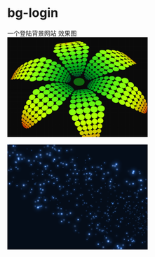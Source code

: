 # bg-login
一个登陆背景网站
效果图<br>
<img src="https://github.com/fangliu520/bg-login/blob/master/image/3.png" width="320px" style="display:inline;"><br>


<img src="https://github.com/fangliu520/bg-login/blob/master/image/7.png" width="320px" style="display:inline;">
